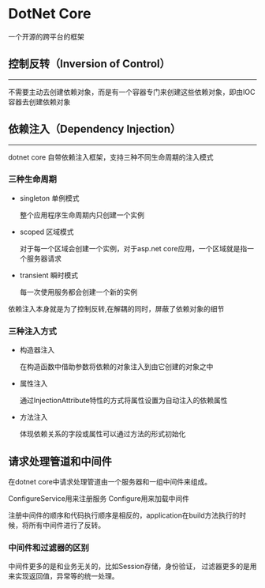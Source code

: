 # DotNet Core

一个开源的跨平台的框架

## 控制反转（Inversion of Control）

***

不需要主动去创建依赖对象，而是有一个容器专门来创建这些依赖对象，即由IOC容器去创建依赖对象


## 依赖注入（Dependency Injection）

***

dotnet core 自带依赖注入框架，支持三种不同生命周期的注入模式

### 三种生命周期

- singleton 单例模式

    整个应用程序生命周期内只创建一个实例

- scoped 区域模式

    对于每一个区域会创建一个实例，对于asp.net core应用，一个区域就是指一个服务器请求

- transient 瞬时模式

    每一次使用服务都会创建一个新的实例



 依赖注入本身就是为了控制反转,在解耦的同时，屏蔽了依赖对象的细节

 ### 三种注入方式

 - 构造器注入

    在构造函数中借助参数将依赖的对象注入到由它创建的对象之中

 - 属性注入

    通过InjectionAttribute特性的方式将属性设置为自动注入的依赖属性

 - 方法注入

    体现依赖关系的字段或属性可以通过方法的形式初始化


## 请求处理管道和中间件

   在dotnet core中请求处理管道由一个服务器和一组中间件来组成。

   ConfigureService用来注册服务 Configure用来加载中间件

   注册中间件的顺序和代码执行顺序是相反的，application在build方法执行的时候，将所有中间件进行了反转。

   ### 中间件和过滤器的区别

   中间件更多的是和业务无关的，比如Session存储，身份验证，
   过滤器更多的是用来实现返回值，异常等的统一处理。